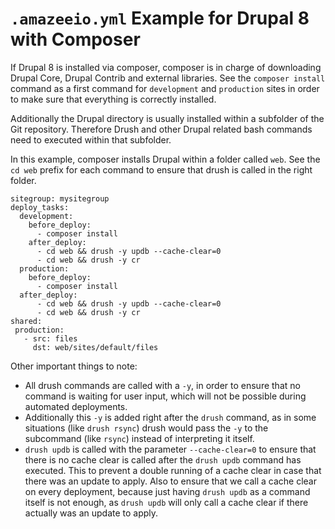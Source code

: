 # `.amazeeio.yml` Example for Drupal 8 with Composer

If Drupal 8 is installed via composer, composer is in charge of downloading Drupal Core, Drupal Contrib and external libraries. See the `composer install` command as a first command for `development` and `production` sites in order to make sure that everything is correctly installed.

Additionally the Drupal directory is usually installed within a subfolder of the Git repository. Therefore Drush and other Drupal related bash commands need to executed within that subfolder. 

In this example, composer installs Drupal within a folder called `web`. See the `cd web` prefix for each command to ensure that drush is called in the right folder.

```
sitegroup: mysitegroup
deploy_tasks:
  development:
    before_deploy:
      - composer install
    after_deploy:
      - cd web && drush -y updb --cache-clear=0
      - cd web && drush -y cr
  production:
    before_deploy:
      - composer install
  after_deploy:
      - cd web && drush -y updb --cache-clear=0
      - cd web && drush -y cr
shared:
 production:
   - src: files
     dst: web/sites/default/files
```

Other important things to note:
* All drush commands are called with a `-y`, in order to ensure that no command is waiting for user input, which will not be possible during automated deployments. 
* Additionally this `-y` is added right after the `drush` command, as in some situations (like `drush rsync`) drush would pass the `-y` to the subcommand (like `rsync`) instead of interpreting it itself.
* `drush updb` is called with the parameter `--cache-clear=0` to ensure that there is no cache clear is called after the `drush updb` command has executed. This to prevent a double running of a cache clear in case that there was an update to apply. Also to ensure that we call a cache clear on every deployment, because just having `drush updb` as a command itself is not enough, as `drush updb` will only call a cache clear if there actually was an update to apply.